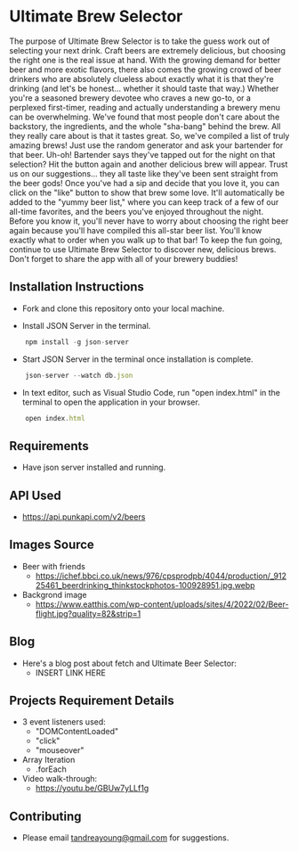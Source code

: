 # Ultimate Brew Selector

The purpose of Ultimate Brew Selector is to take the guess work out of selecting your next drink. Craft beers are extremely delicious, but choosing the right one is the real issue at hand. With the growing demand for better beer and more exotic flavors, there also comes the growing crowd of beer drinkers who are absolutely clueless about exactly what it is that they're drinking (and let's be honest... whether it should taste that way.) Whether you're a seasoned brewery devotee who craves a new go-to, or a perplexed first-timer, reading and actually understanding a brewery menu can be overwhelming. We've found that most people don't care about the backstory, the ingredients, and the whole "sha-bang" behind the brew. All they really care about is that it tastes great. So, we've compiled a list of truly amazing brews! Just use the random generator and ask your bartender for that beer. Uh-oh! Bartender says they've tapped out for the night on that selection? Hit the button again and another delicious brew will appear. Trust us on our suggestions... they all taste like they've been sent straight from the beer gods! Once you've had a sip and decide that you love it, you can click on the "like" button to show that brew some love. It'll automatically be added to the "yummy beer list," where you can keep track of a few of our all-time favorites, and the beers you've enjoyed throughout the night. Before you know it, you'll never have to worry about choosing the right beer again because you'll have compiled this all-star beer list. You'll know exactly what to order when you walk up to that bar! To keep the fun going, continue to use Ultimate Brew Selector to discover new,  delicious brews. Don't forget to share the app with all of your brewery buddies! 

## Installation Instructions
* Fork and clone this repository onto your local machine.

* Install JSON Server in the terminal.

```javaScript
    npm install -g json-server
```

* Start JSON Server in the terminal once installation is complete.

```javaScript
    json-server --watch db.json
```

* In text editor, such as Visual Studio Code, run "open index.html" in the terminal to open the application in your browser.
```javaScript
    open index.html
```
## Requirements
* Have json server installed and running.

## API Used
* https://api.punkapi.com/v2/beers 

## Images Source
* Beer with friends 
    * https://ichef.bbci.co.uk/news/976/cpsprodpb/4044/production/_91225461_beerdrinking_thinkstockphotos-100928951.jpg.webp
* Backgrond image
    * https://www.eatthis.com/wp-content/uploads/sites/4/2022/02/Beer-flight.jpg?quality=82&strip=1

## Blog
* Here's a blog post about fetch and Ultimate Beer Selector:
    * INSERT LINK HERE

## Projects Requirement Details
* 3 event listeners used: 
    * "DOMContentLoaded" 
    * "click" 
    * "mouseover"
* Array Iteration
    * .forEach
* Video walk-through: 
    * https://youtu.be/GBUw7yLLf1g 

## Contributing
* Please email tandreayoung@gmail.com for suggestions.
 



